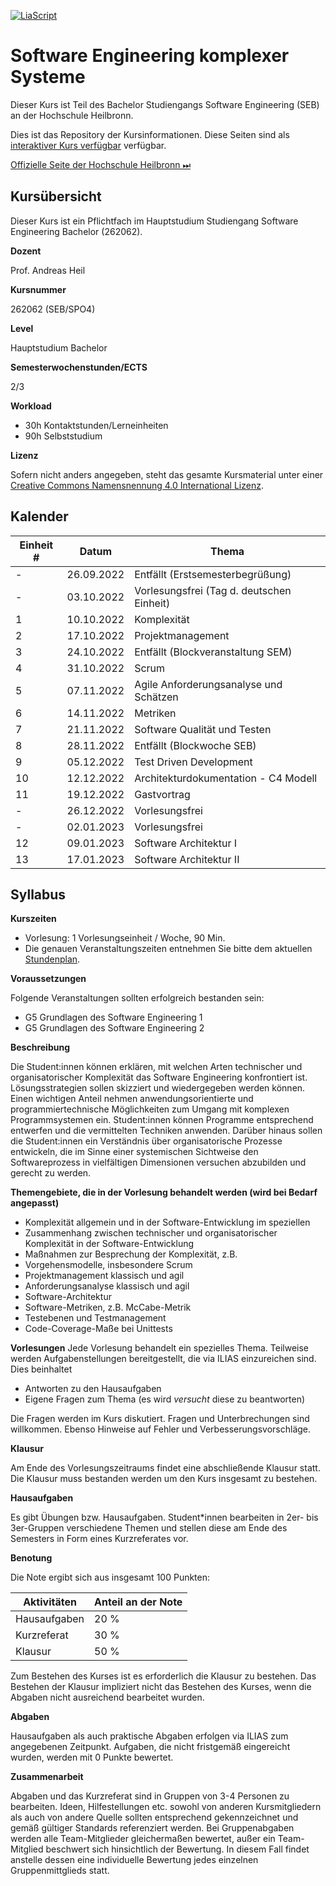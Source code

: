 <!--

author:   Andreas Heil
email:    andreas.heil@hs-heilbronn.de
version:  0.1
language: de
narrator: DE German Male

comment:  

-->

[![LiaScript](https://raw.githubusercontent.com/LiaScript/LiaScript/master/badges/course.svg)](https://LiaScript.github.io/course/?https://github.com/aheil/seks) 

# Software Engineering komplexer Systeme

Dieser Kurs ist Teil des Bachelor Studiengangs Software Engineering (SEB) an der Hochschule Heilbronn.

Dies ist das Repository der Kursinformationen. Diese Seiten sind als [interaktiver Kurs verfügbar](https://liascript.github.io/course/?https://github.com/aheil/seks) verfügbar.

[Offizielle Seite der Hochschule Heilbronn ⏭](https://www.hs-heilbronn.de/seks)

## Kursübersicht

Dieser Kurs ist ein Pflichtfach im Hauptstudium Studiengang Software Engineering Bachelor (262062). 

**Dozent**

Prof. Andreas Heil

**Kursnummer**

262062 (SEB/SPO4)

**Level**

Hauptstudium Bachelor

**Semesterwochenstunden/ECTS**

2/3

**Workload**

- 30h Kontaktstunden/Lerneinheiten
- 90h Selbststudium

**Lizenz**

Sofern nicht anders angegeben, steht das gesamte Kursmaterial unter einer [Creative Commons Namensnennung 4.0 International Lizenz](https://creativecommons.org/licenses/by/4.0/). 

## Kalender 

| Einheit # | Datum | Thema |
| --- | --- | --- |
|  - | 26.09.2022 | Entfällt (Erstsemesterbegrüßung) |  
|  - | 03.10.2022 | Vorlesungsfrei (Tag d. deutschen Einheit) | 
|  1 | 10.10.2022 | Komplexität |
|  2 | 17.10.2022 | Projektmanagement | 
|  3 | 24.10.2022 | Entfällt (Blockveranstaltung SEM) | 
|  4 | 31.10.2022 | Scrum | 
|  5 | 07.11.2022 | Agile Anforderungsanalyse und Schätzen | 
|  6 | 14.11.2022 | Metriken | 
|  7 | 21.11.2022 | Software Qualität und Testen | 
|  8 | 28.11.2022 | Entfällt (Blockwoche SEB) |
|  9 | 05.12.2022 | Test Driven Development | 
| 10 | 12.12.2022 | Architekturdokumentation - C4 Modell | 
| 11 | 19.12.2022 | Gastvortrag | 
|  - | 26.12.2022 | Vorlesungsfrei |
|  - | 02.01.2023 | Vorlesungsfrei | 
| 12 | 09.01.2023 | Software Architektur I |
| 13 | 17.01.2023 | Software Architektur II | 

## Syllabus

**Kurszeiten**

- Vorlesung: 1 Vorlesungseinheit / Woche, 90 Min.
- Die genauen Veranstaltungszeiten entnehmen Sie bitte dem aktuellen [Stundenplan](https://splan.hs-heilbronn.de/). 

**Voraussetzungen**

Folgende Veranstaltungen sollten erfolgreich bestanden sein: 

- G5 Grundlagen des Software Engineering 1
- G5 Grundlagen des Software Engineering 2

**Beschreibung**

Die Student:innen können erklären, mit welchen Arten technischer und organisatorischer Komplexität das Software Engineering konfrontiert ist. Lösungsstrategien sollen skizziert und wiedergegeben werden können. Einen wichtigen Anteil nehmen anwendungsorientierte und programmiertechnische Möglichkeiten zum Umgang mit komplexen Programmsystemen ein. Student:innen können Programme entsprechend entwerfen und die vermittelten Techniken anwenden. Darüber hinaus sollen die Student:innen ein Verständnis über organisatorische Prozesse entwickeln, die im Sinne einer systemischen Sichtweise den Softwareprozess in vielfältigen Dimensionen versuchen abzubilden und gerecht zu werden.

**Themengebiete, die in der Vorlesung behandelt werden (wird bei Bedarf angepasst)**

- Komplexität allgemein und in der Software-Entwicklung im
speziellen
- Zusammenhang zwischen technischer und organisatorischer
Komplexität in der Software-Entwicklung
- Maßnahmen zur Besprechung der Komplexität, z.B.
- Vorgehensmodelle, insbesondere Scrum
- Projektmanagement klassisch und agil
- Anforderungsanalyse klassisch und agil
- Software-Architektur
- Software-Metriken, z.B. McCabe-Metrik
- Testebenen und Testmanagement
- Code-Coverage-Maße bei Unittests

**Vorlesungen** 
Jede Vorlesung behandelt ein spezielles Thema. Teilweise werden Aufgabenstellungen bereitgestellt, die via ILIAS einzureichen sind. Dies beinhaltet 

- Antworten zu den Hausaufgaben 
- Eigene Fragen zum Thema (es wird *versucht* diese zu beantworten)

Die Fragen werden im Kurs diskutiert. Fragen und Unterbrechungen sind willkommen. Ebenso Hinweise auf Fehler und Verbesserungsvorschläge. 

**Klausur**

Am Ende des Vorlesungszeitraums findet eine abschließende Klausur statt. Die Klausur muss bestanden werden um den Kurs insgesamt zu bestehen. 

**Hausaufgaben**

Es gibt Übungen bzw. Hausaufgaben. Student*innen bearbeiten in 2er- bis 3er-Gruppen verschiedene Themen und stellen diese am Ende des Semesters in Form eines Kurzreferates vor. 

**Benotung**

Die Note ergibt sich aus insgesamt 100 Punkten: 

| Aktivitäten | Anteil an der Note |
| --- | --- | 
| Hausaufgaben | 20 % |
| Kurzreferat | 30 % |
| Klausur | 50 % | 

Zum Bestehen des Kurses ist es erforderlich die Klausur zu bestehen. Das Bestehen der Klausur impliziert nicht das Bestehen des Kurses, wenn die Abgaben nicht ausreichend bearbeitet wurden.

**Abgaben**

Hausaufgaben als auch praktische Abgaben erfolgen via ILIAS zum angegebenen Zeitpunkt. Aufgaben, die nicht fristgemäß eingereicht wurden, werden mit 0 Punkte bewertet. 

**Zusammenarbeit**

Abgaben und das Kurzreferat sind in Gruppen von 3-4 Personen zu bearbeiten. Ideen, Hilfestellungen etc. sowohl von anderen Kursmitgliedern als auch von andere Quelle sollten entsprechend gekennzeichnet und gemäß gültiger Standards referenziert werden. Bei Gruppenabgaben  werden alle Team-Mitglieder gleichermaßen bewertet, außer ein Team-Mitglied beschwert sich hinsichtlich der Bewertung. In diesem Fall findet anstelle dessen eine individuelle Bewertung jedes einzelnen Gruppenmittglieds statt.